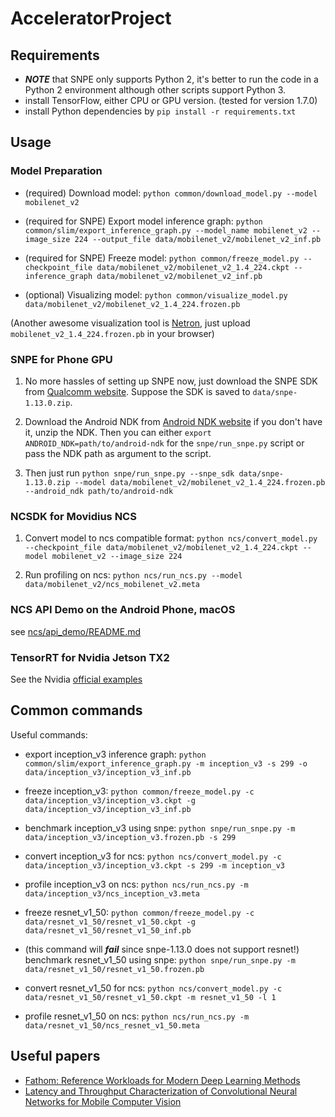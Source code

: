 # AcceleratorProject

## Requirements

- ***NOTE*** that SNPE only supports Python 2, 
it's better to run the code in a Python 2 environment although other scripts support Python 3.
- install TensorFlow, either CPU or GPU version. (tested for version 1.7.0)
- install Python dependencies by `pip install -r requirements.txt`

## Usage

### Model Preparation

- (required) Download model: `python common/download_model.py --model mobilenet_v2`

- (required for SNPE) Export model inference graph: `python common/slim/export_inference_graph.py --model_name mobilenet_v2 --image_size 224 --output_file data/mobilenet_v2/mobilenet_v2_inf.pb`

- (required for SNPE) Freeze model: `python common/freeze_model.py --checkpoint_file data/mobilenet_v2/mobilenet_v2_1.4_224.ckpt --inference_graph data/mobilenet_v2/mobilenet_v2_inf.pb`

- (optional) Visualizing model: `python common/visualize_model.py data/mobilenet_v2/mobilenet_v2_1.4_224.frozen.pb`

(Another awesome visualization tool is [Netron](https://lutzroeder.github.io/Netron/), just upload `mobilenet_v2_1.4_224.frozen.pb` in your browser)

### SNPE for Phone GPU

1. No more hassles of setting up SNPE now, just download the SNPE SDK from [Qualcomm website](https://developer.qualcomm.com/software/snapdragon-neural-processing-engine-ai).
Suppose the SDK is saved to `data/snpe-1.13.0.zip`.

2. Download the Android NDK from [Android NDK website](https://developer.android.com/ndk/downloads/index.html) if you don't have it, unzip the NDK. 
Then you can either `export ANDROID_NDK=path/to/android-ndk` for the `snpe/run_snpe.py` script or pass the NDK path as argument to the script.

3. Then just run `python snpe/run_snpe.py --snpe_sdk data/snpe-1.13.0.zip --model data/mobilenet_v2/mobilenet_v2_1.4_224.frozen.pb --android_ndk path/to/android-ndk `


### NCSDK for Movidius NCS

1. Convert model to ncs compatible format: `python ncs/convert_model.py --checkpoint_file data/mobilenet_v2/mobilenet_v2_1.4_224.ckpt --model mobilenet_v2 --image_size 224`

2. Run profiling on ncs: `python ncs/run_ncs.py --model data/mobilenet_v2/ncs_mobilenet_v2.meta`

### NCS API Demo on the Android Phone, macOS

see [ncs/api_demo/README.md](ncs/api_demo/README.md)

### TensorRT for Nvidia Jetson TX2

See the Nvidia [official examples](https://github.com/NVIDIA-Jetson/tf_to_trt_image_classification/)

## Common commands


Useful commands:

- export inception_v3 inference graph: `python common/slim/export_inference_graph.py -m inception_v3 -s 299 -o data/inception_v3/inception_v3_inf.pb`
- freeze inception_v3: `python common/freeze_model.py -c data/inception_v3/inception_v3.ckpt -g data/inception_v3/inception_v3_inf.pb`
- benchmark inception_v3 using snpe: `python snpe/run_snpe.py -m data/inception_v3/inception_v3.frozen.pb -s 299`
- convert inception_v3 for ncs: `python ncs/convert_model.py -c data/inception_v3/inception_v3.ckpt -s 299 -m inception_v3`
- profile inception_v3 on ncs: `python ncs/run_ncs.py -m data/inception_v3/ncs_inception_v3.meta`

- freeze resnet_v1_50: `python common/freeze_model.py -c data/resnet_v1_50/resnet_v1_50.ckpt -g data/resnet_v1_50/resnet_v1_50_inf.pb`
- (this command will ***fail*** since snpe-1.13.0 does not support resnet!) benchmark resnet_v1_50 using snpe: `python snpe/run_snpe.py -m data/resnet_v1_50/resnet_v1_50.frozen.pb`
- convert resnet_v1_50 for ncs: `python ncs/convert_model.py -c data/resnet_v1_50/resnet_v1_50.ckpt -m resnet_v1_50 -l 1`
- profile resnet_v1_50 on ncs: `python ncs/run_ncs.py -m data/resnet_v1_50/ncs_resnet_v1_50.meta`

## Useful papers

- [Fathom: Reference Workloads for Modern Deep Learning Methods](https://arxiv.org/pdf/1608.06581.pdf)
- [Latency and Throughput Characterization of Convolutional Neural Networks for Mobile Computer Vision](https://arxiv.org/pdf/1803.09492.pdf)